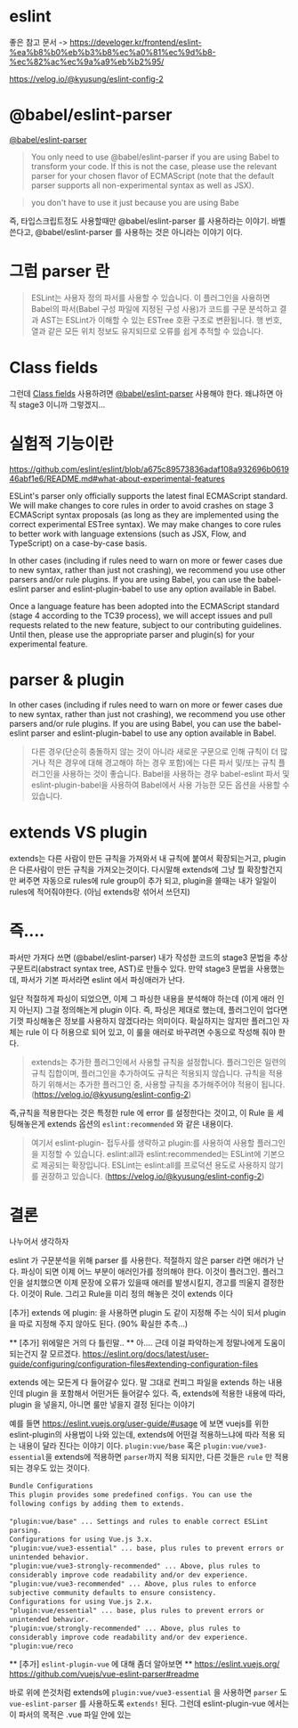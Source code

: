 # eslint 
좋은 참고 문서 -> https://develoger.kr/frontend/eslint-%ea%b8%b0%eb%b3%b8%ec%a0%81%ec%9d%b8-%ec%82%ac%ec%9a%a9%eb%b2%95/

https://velog.io/@kyusung/eslint-config-2
# @babel/eslint-parser
[@babel/eslint-parser](https://www.npmjs.com/package/@babel/eslint-parser)
>You only need to use @babel/eslint-parser if you are using Babel to transform your code. If this is not the case, please use the relevant parser for your chosen flavor of ECMAScript (note that the default parser supports all non-experimental syntax as well as JSX).

>you don't have to use it just because you are using Babe

즉, 타입스크립트정도 사용할때만 @babel/eslint-parser 를 사용하라는 이야기. 바벨 쓴다고, @babel/eslint-parser 를 사용하는 것은 아니라는 이야기 이다. 

# 그럼 parser 란
> ESLint는 사용자 정의 파서를 사용할 수 있습니다. 이 플러그인을 사용하면 Babel의 파서(Babel 구성 파일에 지정된 구성 사용)가 코드를 구문 분석하고 결과 AST는 ESLint가 이해할 수 있는 ESTree 호환 구조로 변환됩니다. 행 번호, 열과 같은 모든 위치 정보도 유지되므로 오류를 쉽게 추적할 수 있습니다.

# Class fields
그런데 [Class fields](https://developer.mozilla.org/ko/docs/Web/JavaScript/Reference/Classes/Public_class_fields) 사용하려면 [@babel/eslint-parser](https://www.npmjs.com/package/@babel/eslint-parser) 사용해야 한다. 
왜냐하면 아직 stage3 이니까 그렇겠지...


# 실험적 기능이란
https://github.com/eslint/eslint/blob/a675c89573836adaf108a932696b061946abf1e6/README.md#what-about-experimental-features

ESLint's parser only officially supports the latest final ECMAScript standard. We will make changes to core rules in order to avoid crashes on stage 3 ECMAScript syntax proposals (as long as they are implemented using the correct experimental ESTree syntax). We may make changes to core rules to better work with language extensions (such as JSX, Flow, and TypeScript) on a case-by-case basis.

In other cases (including if rules need to warn on more or fewer cases due to new syntax, rather than just not crashing), we recommend you use other parsers and/or rule plugins. If you are using Babel, you can use the babel-eslint parser and eslint-plugin-babel to use any option available in Babel.

Once a language feature has been adopted into the ECMAScript standard (stage 4 according to the TC39 process), we will accept issues and pull requests related to the new feature, subject to our contributing guidelines. Until then, please use the appropriate parser and plugin(s) for your experimental feature.

# parser & plugin 
In other cases (including if rules need to warn on more or fewer cases due to new syntax, rather than just not crashing), we recommend you use other parsers and/or rule plugins. If you are using Babel, you can use the babel-eslint parser and eslint-plugin-babel to use any option available in Babel.
> 다른 경우(단순히 충돌하지 않는 것이 아니라 새로운 구문으로 인해 규칙이 더 많거나 적은 경우에 대해 경고해야 하는 경우 포함)에는 다른 파서 및/또는 규칙 플러그인을 사용하는 것이 좋습니다. Babel을 사용하는 경우 babel-eslint 파서 및 eslint-plugin-babel을 사용하여 Babel에서 사용 가능한 모든 옵션을 사용할 수 있습니다.

# extends VS plugin
extends는 다른 사람이 만든 규칙을 가져와서 내 규칙에 붙여서 확장되는거고, plugin은 다른사람이 만든 규칙을 가져오는것이다. 다시말해 extends에 그냥 뭘 확장할건지만 써주면 자동으로 rules에 rule group이 추가 되고, plugin을 쓸때는 내가 일일이 rules에 적어줘야한다. (아님 extends랑 섞어서 쓰던지)

# 즉....
파서만 가져다 쓰면 (@babel/eslint-parser) 내가 작성한 코드의 stage3 문법을 추상구문트리(abstract syntax tree, AST)로 만들수 있다. 만약 stage3 문법을 사용했는데, 파서가 기본 파서라면 eslint 에서 파싱애러가 난다. 

일단 적절하게 파싱이 되었으면, 이제 그 파싱한 내용을 분석해야 하는데 (이게 애러 인지 아닌지) 그걸 정의해논게 plugin 이다. 즉, 파싱은 제대로 했는데, 플러그인이 업다면 기껏 파싱해놓은 정보를 사용하지 않겠다라는 의미이다. 확실하지는 않지만 플러그인 자체는  rule 이 다 허용으로 되어 있고, 이 룰을 애러로 바꾸려면 수동으로 작성해 줘야 한다. 
> extends는 추가한 플러그인에서 사용할 규칙을 설정합니다.
플러그인은 일련의 규칙 집합이며, 플러그인을 추가하여도 규칙은 적용되지 않습니다.
규칙을 적용하기 위해서는 추가한 플러그인 중, 사용할 규칙을 추가해주어야 적용이 됩니다. (https://velog.io/@kyusung/eslint-config-2)

즉,규칙을 적용한다는 것은 특정한 rule 에 error 를 설정한다는 것이고, 이 Rule 을 세팅해놓은게 extends 옵션의 `eslint:recommended` 와 같은 내용이다. 
> 여기서 eslint-plugin- 접두사를 생략하고 plugin:를 사용하여 사용할 플러그인을 지정할 수 있습니다. eslint:all과 eslint:recommended는 ESLint에 기본으로 제공되는 확장입니다. ESLint는 eslint:all를 프로덕션 용도로 사용하지 않기를 권장하고 있습니다. (https://velog.io/@kyusung/eslint-config-2)

# 결론
나누어서 생각하자

eslint 가 구문분석을 위해 parser 를 사용한다. 
적절하지 않은 parser 라면 애러가 난다. 
파싱이 되면 이제 어느 부분이 애러인가를 정의해야 한다. 이것이 플러그인.
플러그인을 설치했으면 이제 문장에 오류가 있을때 애러를 발생시킬지, 경고를 띄울지 결정한다. 이것이 Rule.
그리고 Rule을 미리 정의 해놓은 것이 extends 이다 

[추가] extends 에 plugin: 을 사용하면 plugin 도 같이 지정해 주는 식이 되서 plugin 을 따로 지정해 주지 않아도 된다. (90% 확실한 추측...)

** [추가] 위에말은 거의 다 틀린말.. **
아.... 근데 이걸 파악하는게 정말나에게 도움이 되는건지 잘 모르겠다. 
https://eslint.org/docs/latest/user-guide/configuring/configuration-files#extending-configuration-files

extends 에는 모든게 다 들어갈수 있다. 말 그대로 컨피그 파일을 extends 하는 내용인데
plugin 을 포함해서 어떤거든 들어갈수 있다. 
즉, extends에 적용한 내용에 따라, plugin 을 넣을지, 아니면 룰만 넣을지 결정 된다는 이야기

예를 들면 https://eslint.vuejs.org/user-guide/#usage 에 보면 vuejs를 위한 eslint-plugin의 사용법이 나와 있는데, 
extends에 어떤걸 적용하느냐에 따라 적용 되는 내용이 달라 진다는 이야기 이다. 
`plugin:vue/base` 혹은 `plugin:vue/vue3-essential`을 extends에 적용하면 `parser`까지 적용 되지만, 
다른 것들은 `rule` 만 적용 되는 경우도 있는 것이다. 

```
Bundle Configurations
This plugin provides some predefined configs. You can use the following configs by adding them to extends.

"plugin:vue/base" ... Settings and rules to enable correct ESLint parsing.
Configurations for using Vue.js 3.x.
"plugin:vue/vue3-essential" ... base, plus rules to prevent errors or unintended behavior.
"plugin:vue/vue3-strongly-recommended" ... Above, plus rules to considerably improve code readability and/or dev experience.
"plugin:vue/vue3-recommended" ... Above, plus rules to enforce subjective community defaults to ensure consistency.
Configurations for using Vue.js 2.x.
"plugin:vue/essential" ... base, plus rules to prevent errors or unintended behavior.
"plugin:vue/strongly-recommended" ... Above, plus rules to considerably improve code readability and/or dev experience.
"plugin:vue/reco
```

** [추가] `eslint-plugin-vue` 에 대해 좀더 알아보면 ** 
https://eslint.vuejs.org/
https://github.com/vuejs/vue-eslint-parser#readme

바로 위에 쓴것처럼 extends에 `plugin:vue/vue3-essential` 을 사용하면 `parser` 도 `vue-eslint-parser` 를 사용하도록 `extends!` 된다. 
그런데 eslint-plugin-vue 에서는 이 파서의 목적은 .vue 파일 안에 있는 <template> 구문을 파싱 하기 위한 것이라고 설명 하고 있다. 

```
This parser allows us to lint the <template> of .vue files. We can make mistakes easily on <template> if we use complex directives and expressions in the template. This parser and the rules of eslint-plugin-vue would catch some of the mistakes.
```

그럼 .vue 파일 안에 있는 `<script>` 안의 내용은 어떻게 파싱을 해야 하는가?
```
You can use parserOptions.parser property to specify a custom parser to parse <script> tags. Other properties than parser would be given to the specified parser. For example:
{
    "parser": "vue-eslint-parser",
    "parserOptions": {
        "parser": "@babel/eslint-parser",
        "sourceType": "module"
    }
}
```

`parserOptions` 옵션 안에 `parser`의 옵션을 통해 정의 하라고 나온다. 

실제로 `.vue` 파일에 `<script lang="ts">` 가 있는데, eslint 에 `vue-eslint-parser` 만 있고 `@babel/eslint-parser` 게 없으면 타입스크립트 구문 자체를 인식하지 못한다. (eslint 가 해당 구문을 애러로 판단한다.)

이제 조금 햇갈리는 부분인데, 
실제로는 `parserOptions` 옵션 안에 `parser`의 옵션에 아무것도 없는데, 타입스크립트 구문을 애러 없이 표현 하는 부분이 있다. 

여기서 `extends`의 역할을 또 한번 살펴 봐야 하는데, `extends`에 분명히 다른게 적혀 있을 것이다. 
```
  "extends": [
    "plugin:vue/vue3-essential",
    "eslint:recommended",
    "@vue/typescript/recommended"
  ],
```

위 extends중 `@vue/typescript/recommended`는 https://www.npmjs.com/package/@vue/eslint-config-typescript 인데, 
햇갈림 중 하나가 eslint config 파일안에서는 `eslint-config` 라는 prefix를 빼고 적어도 `eslint-config` 가 있다고 판단한다는 것이다. 

```
https://eslint.org/docs/latest/user-guide/configuring/configuration-files#extending-configuration-files

The eslint-config- prefix can be omitted from the configuration name. For example, airbnb resolves as eslint-config-airbnb.

```

아무튼 하나씩 살펴 보면, 
`plugin:vue/vue3-essential` 는 위에 설명 했듯이 `vue-eslint-parser` 를 사용하도록 `extends!` 된다.
그리고 `@vue/typescript/recommended` 즉, `@vue/eslint-config-typescript/recommended` 는 아래의 코드를 가지고 있다.
parserOptions를 덮어 쓰고 있다. 

중요한점 하나..! recommended 라고 해서 rule만 가지고 있는건 아니라는 거다.

```
parserOptions: {
    parser: {
      'js': 'espree',
      'jsx': 'espree',

      'ts': require.resolve('@typescript-eslint/parser'),
      'tsx': require.resolve('@typescript-eslint/parser'),

      // Leave the template parser unspecified, so that it could be determined by `<script lang="...">`
    },
    extraFileExtensions: ['.vue'],
    ecmaFeatures: {
      jsx: true
    }
  },

```

거지 같다.

왜 난 이딴걸 보고 있지?

# `@babel/eslint-parser`
- 중요! `babel-eslint` 는 디프리케이티드다! 쓰지 말자. 계속 말도 안되는 애러 남!


# 진짜 쓸때없는거 진짜로....with VSCODE (typescript를 적용할 경우) 
- 일단 `@babel/eslint-parser`를 사용하면 typescript 파일 파서는 가능하다. (가능은하다)
- 중요한건 `@babel/eslint-parser` 으로 `타입스크립트` 를 파싱하려면 당연히 `.babelrc`에 `@babel/preset-typescript`가 있어야 한다!!
- 가능은 하다는말은 파싱은 했는데, 적절한 플러그인 (`@typescript-eslint/eslint-plugin`) 이 없다면, 타입스크립트의 문법을 잘못써도, 이게 잘못인지를 모른다. 
- 그럼 이론적으로 `@babel/eslint-parser` 로 파싱하고 `@typescript-eslint/eslint-plugin` 으로 문법 체크를 하면 되는거 아닌가 하는데, 이렇게 해도 제대로 체크가 안된다.

- (파싱애러는 안나는데, 막 말도 안되는 문법 오류가 난다. 스샷을 보면 type인데 no-undef 애러가 난다) - plugin 에 있는 규칙은 잘 적용되기도 한다
- ![screensh](./a.png)
- 이건 플러그인의 문제라기 보다는 파싱애러가 안날 뿐이지 파싱이 잘못되서, type인데도 불구 하고 정의를 안해줬다고 애러를 밷는거 같다. 
- [추가] 이거.....음... `@typescript-eslint/parser` 사용할때에도 `no-undef` 에러 나는거 같다. `@typescript-eslint/parser` 문서에 `no-undef` 옵션 끄는걸 추천한다고 나온다. (https://typescript-eslint-armano.netlify.app/docs/getting-started/linting/troubleshooting/). `@typescript-eslint/recommended` 에서 자동으로 꺼주는 것이었다.

-  `no-undef` 와 별개로, 타입스크립트에 `@babel/eslint-parser` 을 쓰지 말라고 하는 이것에 대한 내용은 `@babel/eslint-parser`의 [공식문서](https://github.com/babel/babel/tree/main/eslint/babel-eslint-parser#typescript)에도 나와 있다.
 
> While @babel/eslint-parser can parse TypeScript, we don't currently support linting TypeScript using the rules in @babel/eslint-plugin. This is because the TypeScript community has centered around @typescript-eslint and we want to avoid duplicate work. Additionally, since @typescript-eslint uses TypeScript under the hood, its rules can be made type-aware, which is something Babel doesn't have the ability to do.


- 그럼 `@typescript-eslint/parser` 로 파싱하고 `@typescript-eslint/eslint-plugin` 로 문법 체크 하면 완벽하게 되긴 한다. 
- `@typescript-eslint/eslint-plugin` 에 있는 문법은 [이거와 같다](https://github.com/typescript-eslint/typescript-eslint/tree/main/packages/eslint-plugin#supported-rules)


- 아무튼 이게 정석인데
## eslint 를 cli 에서 실행할 경우 
- ~~eslintrc 옵션중 `overrides:{files:["*.ts"]}` 가 있어야 ts 파일을 린트 검사한다. (`npx eslint ./src/js/`) - 폴더를 검사할때 이다. (개별 파일은 검사한다.)~~
- 그냥 `@babel/eslint-parser` 든 `@typescript-eslint/parser` 든 있으면, (`npx eslint ./src/js/`) 로 하면 ts 파일도 체크 해준다.

## vscode 에서는
- `overrides:{files:["*.ts"]}`  을 따라가지 않고 vscode setting 중에 ` "eslint.validate": ["javascript", "javascriptreact", "typescript"]` 를 바라 본다. 
- 그런데 vscode의 확장프로그램인 eslint 의 공식 문서를 보면 (https://marketplace.visualstudio.com/items?itemName=dbaeumer.vscode-eslint)

> Improved TypeScript detection - As soon as TypeScript is correctly configured inside ESLint, you no longer need additional configuration through VS Code's eslint.validate setting. The same is true for HTML and Vue.js files.

- 즉, eslintrc 를 적절하게 구성하면 validate 설정이 없어도, ts 파일을 잘 감시해서 문법 체크를 한다는 이야기이다.
- 여기서 잘 구성이라는 건 현재로서는 `@typescript-eslint/parser` 를 eslint에서 사용한다고 잘 설정 했을때를 말한다. 

# 추가로 @babel/eslint-parser 깃헙에 보면
- https://github.com/babel/babel/issues/11995#issuecomment-708651689
> Sorry, should have clarified - I meant in conjuction with @typescript-eslint/parser. We've left linting TypeScript to @typescript-eslint due to all the duplicated work and lack of type information that actually using tsc gives you (i.e. @typescript-eslint/parser rules can actually access type information!). The assumption is that if you're running tsc over your files, @typescript-eslint/parser will be able to lint it. If you're doing some sort of two pass transformation (transforming syntax features not supported by TypeScript with Babel and then running tsc), that's currently not a supported use case.

>  죄송합니다. 명확히 했어야 했습니다. @typescript-eslint/parser와 함께 사용하려고 했습니다. 모든 중복 작업과 실제로 tsc를 사용하여 제공하는 유형 정보의 부족으로 인해 TypeScript를 @typescript-eslint에 린팅했습니다(즉, @typescript-eslint/parser 규칙은 실제로 유형 정보에 액세스할 수 있습니다!). 파일에 대해 tsc를 실행하는 경우 @typescript-eslint/parser가 파일을 린트할 수 있다고 가정합니다. 일종의 2단계 변환(TypeScript에서 지원하지 않는 구문 기능을 Babel으로 변환한 다음 tsc를 실행)을 수행하는 경우 현재 지원되지 않는 사용 사례입니다.

>  @kaicataldo는 typescript의 경우 여전히 @typescript-eslint/parser를 사용해야 한다는 의미인가요? @babel/eslint-parser가 아니라

> That's right!

- 그러니까 typescript 쓸꺼면 @typescript-eslint/parser 를 쓰라는 이야기 이다.
- 그럼 그냥 파싱은 가능하다는 이야기는 왜 한걸까?